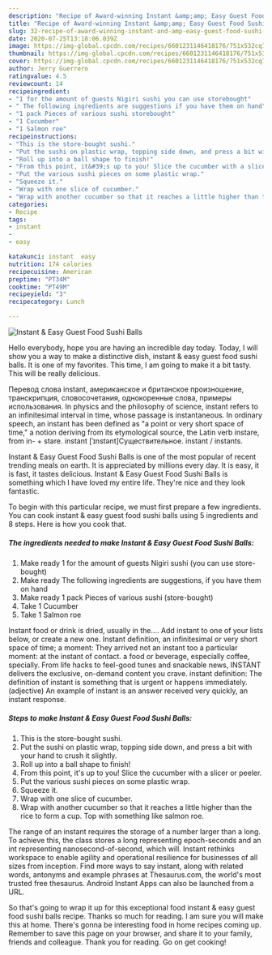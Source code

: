 ```yaml
---
description: "Recipe of Award-winning Instant &amp;amp; Easy Guest Food Sushi Balls"
title: "Recipe of Award-winning Instant &amp;amp; Easy Guest Food Sushi Balls"
slug: 32-recipe-of-award-winning-instant-and-amp-easy-guest-food-sushi-balls
date: 2020-07-25T13:18:06.039Z
image: https://img-global.cpcdn.com/recipes/6601231146418176/751x532cq70/instant-easy-guest-food-sushi-balls-recipe-main-photo.jpg
thumbnail: https://img-global.cpcdn.com/recipes/6601231146418176/751x532cq70/instant-easy-guest-food-sushi-balls-recipe-main-photo.jpg
cover: https://img-global.cpcdn.com/recipes/6601231146418176/751x532cq70/instant-easy-guest-food-sushi-balls-recipe-main-photo.jpg
author: Jerry Guerrero
ratingvalue: 4.5
reviewcount: 14
recipeingredient:
- "1 for the amount of guests Nigiri sushi you can use storebought"
- " The following ingredients are suggestions if you have them on hand"
- "1 pack Pieces of various sushi storebought"
- "1 Cucumber"
- "1 Salmon roe"
recipeinstructions:
- "This is the store-bought sushi."
- "Put the sushi on plastic wrap, topping side down, and press a bit with your hand to crush it slightly."
- "Roll up into a ball shape to finish!"
- "From this point, it&#39;s up to you! Slice the cucumber with a slicer or peeler."
- "Put the various sushi pieces on some plastic wrap."
- "Squeeze it."
- "Wrap with one slice of cucumber."
- "Wrap with another cucumber so that it reaches a little higher than the rice to form a cup. Top with something like salmon roe."
categories:
- Recipe
tags:
- instant
- 
- easy

katakunci: instant  easy 
nutrition: 174 calories
recipecuisine: American
preptime: "PT34M"
cooktime: "PT49M"
recipeyield: "3"
recipecategory: Lunch

---
```



![Instant &amp; Easy Guest Food Sushi Balls](https://img-global.cpcdn.com/recipes/6601231146418176/751x532cq70/instant-easy-guest-food-sushi-balls-recipe-main-photo.jpg)

Hello everybody, hope you are having an incredible day today. Today, I will show you a way to make a distinctive dish, instant &amp; easy guest food sushi balls. It is one of my favorites. This time, I am going to make it a bit tasty. This will be really delicious.

Перевод слова instant, американское и британское произношение, транскрипция, словосочетания, однокоренные слова, примеры использования. In physics and the philosophy of science, instant refers to an infinitesimal interval in time, whose passage is instantaneous. In ordinary speech, an instant has been defined as &#34;a point or very short space of time,&#34; a notion deriving from its etymological source, the Latin verb instare, from in- + stare. instant [ˈɪnstənt]Существительное. instant / instants.

Instant &amp; Easy Guest Food Sushi Balls is one of the most popular of recent trending meals on earth. It is appreciated by millions every day. It is easy, it is fast, it tastes delicious. Instant &amp; Easy Guest Food Sushi Balls is something which I have loved my entire life. They're nice and they look fantastic.


To begin with this particular recipe, we must first prepare a few ingredients. You can cook instant &amp; easy guest food sushi balls using 5 ingredients and 8 steps. Here is how you cook that.

<!--inarticleads1-->

##### The ingredients needed to make Instant &amp; Easy Guest Food Sushi Balls:

1. Make ready 1 for the amount of guests Nigiri sushi (you can use store-bought)
1. Make ready  The following ingredients are suggestions, if you have them on hand
1. Make ready 1 pack Pieces of various sushi (store-bought)
1. Take 1 Cucumber
1. Take 1 Salmon roe


Instant food or drink is dried, usually in the…. Add instant to one of your lists below, or create a new one. Instant definition, an infinitesimal or very short space of time; a moment: They arrived not an instant too a particular moment: at the instant of contact. a food or beverage, especially coffee, specially. From life hacks to feel-good tunes and snackable news, INSTANT delivers the exclusive, on-demand content you crave. instant definition: The definition of instant is something that is urgent or happens immediately. (adjective) An example of instant is an answer received very quickly, an instant response. 

<!--inarticleads2-->

##### Steps to make Instant &amp; Easy Guest Food Sushi Balls:

1. This is the store-bought sushi.
1. Put the sushi on plastic wrap, topping side down, and press a bit with your hand to crush it slightly.
1. Roll up into a ball shape to finish!
1. From this point, it&#39;s up to you! Slice the cucumber with a slicer or peeler.
1. Put the various sushi pieces on some plastic wrap.
1. Squeeze it.
1. Wrap with one slice of cucumber.
1. Wrap with another cucumber so that it reaches a little higher than the rice to form a cup. Top with something like salmon roe.


The range of an instant requires the storage of a number larger than a long. To achieve this, the class stores a long representing epoch-seconds and an int representing nanosecond-of-second, which will. Instant rethinks workspace to enable agility and operational resilience for businesses of all sizes from inception. Find more ways to say instant, along with related words, antonyms and example phrases at Thesaurus.com, the world&#39;s most trusted free thesaurus. Android Instant Apps can also be launched from a URL. 

So that's going to wrap it up for this exceptional food instant &amp; easy guest food sushi balls recipe. Thanks so much for reading. I am sure you will make this at home. There's gonna be interesting food in home recipes coming up. Remember to save this page on your browser, and share it to your family, friends and colleague. Thank you for reading. Go on get cooking!
